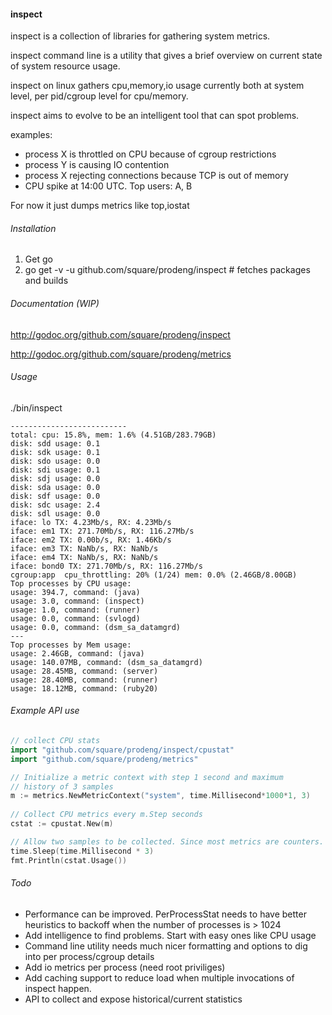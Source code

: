 #### inspect

inspect is a collection of libraries for gathering
system metrics.

inspect command line is a utility that gives a
brief overview on current state of system resource
usage.

inspect on linux gathers cpu,memory,io usage currently
both at system level, per pid/cgroup level for cpu/memory.

inspect aims to evolve to be an intelligent tool that
can spot problems.

examples: 

  * process X is throttled on CPU because of cgroup restrictions
  * process Y is causing IO contention
  * process X rejecting connections because TCP is out of memory
  * CPU spike at 14:00 UTC. Top users: A, B


For now it just dumps metrics like top,iostat

###### Installation

1. Get go
2. go get -v -u github.com/square/prodeng/inspect # fetches packages and builds

###### Documentation (WIP)

http://godoc.org/github.com/square/prodeng/inspect

http://godoc.org/github.com/square/prodeng/metrics


###### Usage

./bin/inspect

```
--------------------------
total: cpu: 15.8%, mem: 1.6% (4.51GB/283.79GB)
disk: sdd usage: 0.1
disk: sdk usage: 0.1
disk: sdo usage: 0.0
disk: sdi usage: 0.1
disk: sdj usage: 0.0
disk: sda usage: 0.0
disk: sdf usage: 0.0
disk: sdc usage: 2.4
disk: sdl usage: 0.0
iface: lo TX: 4.23Mb/s, RX: 4.23Mb/s
iface: em1 TX: 271.70Mb/s, RX: 116.27Mb/s
iface: em2 TX: 0.00b/s, RX: 1.46Kb/s
iface: em3 TX: NaNb/s, RX: NaNb/s
iface: em4 TX: NaNb/s, RX: NaNb/s
iface: bond0 TX: 271.70Mb/s, RX: 116.27Mb/s
cgroup:app  cpu_throttling: 20% (1/24) mem: 0.0% (2.46GB/8.00GB)
Top processes by CPU usage:
usage: 394.7, command: (java)
usage: 3.0, command: (inspect)
usage: 1.0, command: (runner)
usage: 0.0, command: (svlogd)
usage: 0.0, command: (dsm_sa_datamgrd)
---
Top processes by Mem usage:
usage: 2.46GB, command: (java)
usage: 140.07MB, command: (dsm_sa_datamgrd)
usage: 28.45MB, command: (server)
usage: 28.40MB, command: (runner)
usage: 18.12MB, command: (ruby20)
```

###### Example API use 


```go
// collect CPU stats
import "github.com/square/prodeng/inspect/cpustat"
import "github.com/square/prodeng/metrics"

// Initialize a metric context with step 1 second and maximum
// history of 3 samples
m := metrics.NewMetricContext("system", time.Millisecond*1000*1, 3)
	
// Collect CPU metrics every m.Step seconds
cstat := cpustat.New(m)

// Allow two samples to be collected. Since most metrics are counters.
time.Sleep(time.Millisecond * 3)
fmt.Println(cstat.Usage())

```

###### Todo

  * Performance can be improved. PerProcessStat needs to have better heuristics
to backoff when the number of processes is > 1024
  * Add intelligence to find problems. Start with easy ones like CPU usage
  * Command line utility needs much nicer formatting and options to dig into per process/cgroup details
  * Add io metrics per process (need root priviliges)
  * Add caching support to reduce load when multiple invocations of inspect happen.
  * API to collect and expose historical/current statistics




